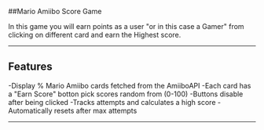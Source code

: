 ##Mario Amiibo Score Game

In this game you will earn points as a user "or in this case a Gamer" from clicking on different card and earn the Highest score.
___

## Features
-Display % Mario Amiibo cards fetched from the AmiiboAPI
-Each card has a "Earn Score" botton pick scores random from (0-100)
-Buttons disable after being clicked
-Tracks attempts and calculates a high score
-Automatically resets after max attempts

___